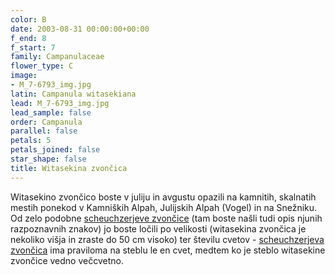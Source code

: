 ```yaml
---
color: B
date: 2003-08-31 00:00:00+00:00
f_end: 8
f_start: 7
family: Campanulaceae
flower_type: C
image:
- M_7-6793_img.jpg
latin: Campanula witasekiana
lead: M_7-6793_img.jpg
lead_sample: false
order: Campanula
parallel: false
petals: 5
petals_joined: false
star_shape: false
title: Witasekina zvončica
---
```

Witasekino zvončico boste v juliju in avgustu opazili na kamnitih, skalnatih mestih ponekod v Kamniških Alpah, Julijskih Alpah (Vogel) in na Snežniku. Od zelo podobne [scheuchzerjeve zvončice](../campanulascheuchzeri/) (tam boste našli tudi opis njunih razpoznavnih znakov) jo boste ločili po velikosti (witasekina zvončica je nekoliko višja in zraste do 50 cm visoko) ter številu cvetov - [scheuchzerjeva zvončica](../campanulascheuchzeri/) ima praviloma na steblu le en cvet, medtem ko je steblo witasekine zvončice vedno večcvetno.
